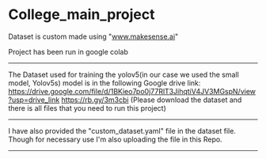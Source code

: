 # College_main_project

Dataset is custom made using "www.makesense.ai"

Project has been run in google colab

-----------------------------------------------------------

The Dataset used for training the yolov5(in our case we used the small model, Yolov5s) model is in the following Google drive link:
https://drive.google.com/file/d/1BKieo7po0j77RlT3JihqtiV4JV3MGspN/view?usp=drive_link
https://rb.gy/3m3cbi
(Please download the dataset and there is all files that you need to run this project)

-----------------------------------------------------------

I have also provided the "custom_dataset.yaml" file in the dataset file.
Though for necessary use I'm also uploading the file in this Repo.

-----------------------------------------------------------




